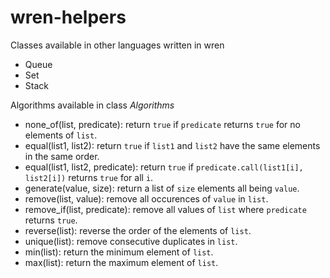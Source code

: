 # wren-helpers
Classes available in other languages written in wren

* Queue
* Set
* Stack

Algorithms available in class *Algorithms*

* none_of(list, predicate): return `true` if `predicate` returns `true` for no elements of `list`.
* equal(list1, list2): return `true` if `list1` and `list2` have the same elements in the same order.
* equal(list1, list2, predicate): return `true` if `predicate.call(list1[i], list2[i])` returns `true` for all `i`.
* generate(value, size): return a list of `size` elements all being `value`.
* remove(list, value): remove all occurences of `value` in `list`.
* remove_if(list, predicate): remove all values of `list` where `predicate` returns `true`.
* reverse(list): reverse the order of the elements of `list`.
* unique(list): remove consecutive duplicates in `list`.
* min(list): return the minimum element of `list`.
* max(list): return the maximum element of `list`.
